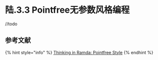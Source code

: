 # 陆.3.3 Pointfree无参数风格编程

//todo

## 参考文献

{% hint style="info" %}
[Thinking in Ramda: Pointfree Style](https://randycoulman.com/blog/2016/06/21/thinking-in-ramda-pointfree-style/)
{% endhint %}

